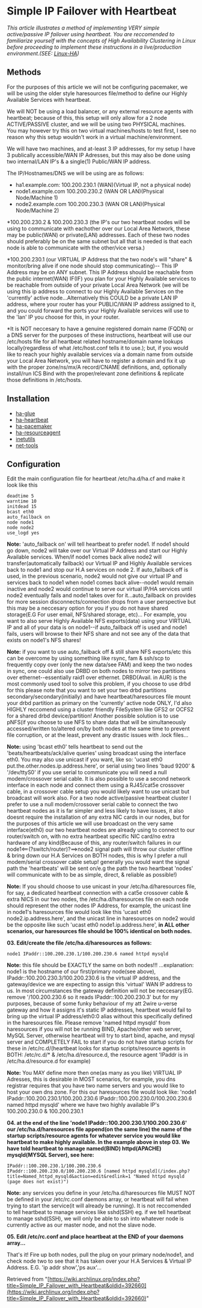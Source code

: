 # Simple IP Failover with Heartbeat

_This article illustrates a method of implementing VERY simple active/passive IP failover using heartbeat. You are reccomended to familiarize yourself with the concepts of High Availability Clustering in Linux before proceeding to implement these instructions in a live/production environment.(SEE: [Linux-HA](http://www.linux-ha.org/wiki/Main_Page))_

## Methods

For the purposes of this article we will not be configuring pacemaker, we will be using the older style haresources file/method to define our Highly Available Services with heartbeat.

We will NOT be using a load balancer, or any external resource agents with heartbeat; because of this, this setup will only allow for a 2 node ACTIVE/PASSIVE cluster, and we will be using two PHYSICAL machines. You may however try this on two virtual machines/hosts to test first, I see no reason why this setup wouldn't work in a virtual machine/environment.

We will have two machines, and at-least 3 IP addresses, for my setup I have 3 publically accessible/WAN IP Adresses, but this may also be done using two internal/LAN IP's & a single(1) Public/WAN IP address.

The IP/Hostnames/DNS we will be using are as follows:

*   ha1.example.com: 100.200.230.1 (WAN)(Virtual IP, not a physical node)
*   node1.example.com 100.200.230.2 (WAN OR LAN)(Physical Node/Machine 1)
*   node2.example.com 100.200.230.3 (WAN OR LAN)(Physical Node/Machine 2)

*100.200.230.2 & 100.200.230.3 (the IP's our two heartbeat nodes will be using to communicate with eachother over our Local Area Network, these may be public(WAN) or private(LAN) addresses. Each of these two nodes should preferably be on the same subnet but all that is needed is that each node is able to communicate with the other/vice versa.)

*100.200.230.1 (our VIRTUAL IP Address that the two node's will "share" & monitor/bring alive if one node should stop communicating)-- This IP Address may be on ANY subnet. This IP Address should be reachable from the public internet(WAN) IF(IF) you plan for your Highly Available services to be reachable from outside of your private Local Area Network (we will be using this ip address to connect to our Highly Available Services on the 'currently' active node...Alternatively this COULD be a private LAN IP address, where your router has your PUBLIC/WAN IP address assigned to it, and you could forward the ports your Highly Available services will use to the 'lan' IP you choose for this, in your router.

*It is NOT neccesary to have a genuine registered domain name (FQDN) or a DNS server for the purposes of these instructions, heartbeat will use our /etc/hosts file for all heartbeat related hostname/domain name lookups locally(regardless of what /etc/host.conf tells it to use.); but, if you would like to reach your highly available services via a domain name from outside your Local Area Network, you will have to register a domain and fix it up with the proper zone/ns/mx/A record/CNAME definitions, and, optionally install/run ICS Bind with the proper/relevant zone definitions & replicate those definitions in /etc/hosts.

## Installation

*   [ha-glue](https://aur.archlinux.org/packages/ha-glue/)
*   [ha-heartbeat](https://aur.archlinux.org/packages/ha-heartbeat/)
*   [ha-pacemaker](https://aur.archlinux.org/packages/ha-pacemaker/)
*   [ha-resourceagent](https://aur.archlinux.org/packages/ha-resourceagent/)
*   [inetutils](https://www.archlinux.org/packages/?name=inetutils)
*   [net-tools](https://www.archlinux.org/packages/?name=net-tools)

## Configuration

Edit the main configuration file for heartbeat /etc/ha.d/ha.cf and make it look like this

```
deadtime 5
warntime 10
initdead 15
bcast eth0
auto_failback on
node node1
node node2
use_logd yes

```

**Note:** 'auto_failback on' will tell heartbeat to prefer node1\. If node1 should go down, node2 will take over our Virtual IP Address and start our Highly Available services. When/if node1 comes back alive node2 will transfer(automatically failback) our Virtual IP and Highly Available services back to node1 and stop our H.A services on node 2\. If auto_failback off is used, in the previous scenario, node2 would not give our virtual IP and services back to node1 when node1 comes back alive--node1 would remain inactive and node2 would continue to serve our virtual IP/HA services until node2 eventually fails and node1 takes over for it...auto_failback on provides for more session disconnects/connection drops from a user perspective but this may be a neccesary option for you if you do not have shared storage(E.G For user email, NFS/shared storage, etc)... For example, you want to also serve Highly Available NFS exports(data) using your VIRTUAL IP and all of your data is on node1--if auto_failback off is used and node1 fails, users will browse to their NFS share and not see any of the data that exists on node1's NFS shares!

**Note:** if you want to use auto_failback off & still share NFS exports/etc this can be overcome by using something like rsync, fam & ssh/scp to frequently copy over (only the new data/see FAM) and keep the two nodes in sync, one could also use DRBD on both nodes to mirror two partitions over ethernet--essentially raid1 over ethernet. DRBD(Avail. in AUR) is the most commonly used tool to solve this problem, if you choose to use drbd for this please note that you want to set your two drbd partitions secondary/secondary(initially) and have heartbeat/haresources file mount your drbd partition as primary on the 'currently' active node ONLY, I'd also HIGHLY reccomend using a cluster friendly FileSystem like GFS2 or OCFS2 for a shared drbd device/partition! Another possible solution is to use pNFS(if you choose to use NFS to share data that will be simultaneously accessed/written to/altered on/by both nodes at the same time to prevent file corruption, or at the least, prevent any drastic issues with .lock files...

**Note:** using 'bcast eth0' tells heartbeat to send out the 'beats/heartbeats/ack/alive queries' using broadcast using the interface eth0\. You may also use unicast if you want, like so: 'ucast eth0 put.the.other.nodes.ip.address.here', or serial using two lines 'baud 9200' & '/dev/ttyS0' if you use serial to communicate you will need a null modem/crossover serial cable. It is also possible to use a second network interface in each node and connect them using a RJ45/cat5e crossover cable, in a crossover cable setup you would likely want to use unicast but broadcast will work also. For a two node active/passive heartbeat cluster I prefer to use a null modem/crossover serial cable to connect the two heartbeat nodes as it is far simpler and less likely to have issues, it also doesnt require the installation of any extra NIC cards in our nodes, but for the purposes of this article we will use broadcast on the very same interface(eth0) our two heartbeat nodes are already using to connect to our router/switch on, with no extra heartbeat specific NIC card/no extra hardware of any kind(Because of this, any router/switch failures in our node1<==(?switch/router)?==>node2 signal path will throw our cluster offline & bring down our H.A Services on BOTH nodes, this is why I prefer a null modem/serial crossover cable setup! generally you would want the signal path the 'heartbeats' will be sent on/e.g the path the two heartbeat 'nodes' will communicate with to be as simple, direct, & reliable as possible!)

**Note:** If you should choose to use unicast in your /etc/ha.d/haresources file, for say, a dedicated heartbeat connection with a cat5e crossover cable & extra NICS in our two nodes, the /etc/ha.d/haresources file on each node should represent the other nodes IP Address, for example, the unicast line in node1's haresources file would look like this 'ucast eth0 node2.ip.address.here', and the unicast line in haresources on node2 would be the opposite like such 'ucast eth0 node1.ip.address.here', **in ALL other scenarios, our haresources file should be 100% identical on both nodes.**

**03\. Edit/create the file /etc/ha.d/haresources as follows:**

```
node1 IPaddr::100.200.230.1/100.200.230.6 named httpd mysqld

```

**Note:** this file should be EXACTLY the same on both nodes!!! ...explanation: node1 is the hostname of our first/primary node(see above), IPaddr::100.200.230.3/100.200.230.6 is the virtual IP address, and the gateway/device we are expecting to assign this 'virtual' WAN IP address to us. In most circumstances the gateway definition will not be neccesary(EG. remove '/100.200.230.6 so it reads IPaddr::100.200.230.3' but for my purposes, because of some funky behaviour of my att 2wire u-verse gateway and how it assigns it's static IP addresses, heartbeat would fail to bring up the virtual IP address/eth0:0 alias without this specifically defined in the haresources file. Please remove 'named httpd mysqld' from haresources if you will not be running BIND, Apache/other web server, MySQL Server, otherwise heartbeat will try to start bind, apache, and mysql server and COMPLETELY FAIL to start if you do not have startup scripts for these in /etc/rc.d/(heartbeat looks for startup scripts/resource agents in BOTH: /etc/rc.d/* & /etc/ha.d/resource.d, the resource agent 'IPaddr is in /etc/ha.d/resource.d for example)

**Note:** You MAY define more then one(as many as you like) VIRTUAL IP Adresses, this is desirable in MOST scenarios, for example, you dns registrar requires that you have two name servers and you would like to host your own dns zone. For this our haresources file would look like: 'node1 IPaddr::100.200.230.1/100.200.230.6 IPaddr::100.200.230.0/100.200.230.6 named httpd mysqld' where we have two highly available IP's 100.200.230.0 & 100.200.230.1

**04\. at the end of the line 'node1 IPaddr::100.200.230.1/100.200.230.6' our /etc/ha.d/haresources file append(on the same line) the name of the startup scripts/resource agents for whatever service you would like heartbeat to make highly available. In the example above in step 03\. We have told heartbeat to manage named(BIND) httpd(APACHE) mysqld(MYSQL Server), see here:**

```
IPaddr::100.200.230.1/100.200.230.6 IPaddr::100.200.230.0/100.200.230.6 [named httpd mysqld](/index.php?title=Named_httpd_mysqld&action=edit&redlink=1 "Named httpd mysqld (page does not exist)")

```

**Note:** any services you define in your /etc/ha.d/haresources file MUST NOT be defined in your /etc/rc.conf daemons array, or heartbeat will fail when trying to start the service(it will already be running). It is not reccomended to tell heartbeat to manage services like sshd(SSH) eg. if we tell heartbeat to manage sshd(SSH), we will only be able to ssh into whatever node is currently active as our master node, and not the slave node.

**05\. Edit /etc/rc.conf and place heartbeat at the END of your daemons array...**

That's it! Fire up both nodes, pull the plug on your primary node/node1, and check node two to see that it has taken over your H.A Services & Virtual IP Address. E.G. 'ip addr show','ps aux'...

Retrieved from "[https://wiki.archlinux.org/index.php?title=Simple_IP_Failover_with_Heartbeat&oldid=392660](https://wiki.archlinux.org/index.php?title=Simple_IP_Failover_with_Heartbeat&oldid=392660)"